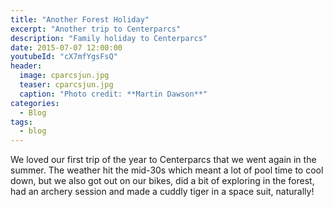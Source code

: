 ```yaml
---
title: "Another Forest Holiday"
excerpt: "Another trip to Centerparcs"
description: "Family holiday to Centerparcs"
date: 2015-07-07 12:00:00
youtubeId: "cX7mfYgsFsQ"
header:
  image: cparcsjun.jpg
  teaser: cparcsjun.jpg
  caption: "Photo credit: **Martin Dawson**"
categories:
  - Blog
tags:
  - blog
---
```

We loved our first trip of the year to Centerparcs that we went again in the summer.
The weather hit the mid-30s which meant a lot of pool time to cool down, but we also got out on our bikes, did a bit of exploring in the forest, had an archery session and made a cuddly tiger in a space suit, naturally!
